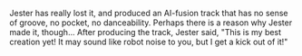 Jester has really lost it, and produced an AI-fusion track that has no sense of groove, no pocket, no danceability. Perhaps there is a reason why Jester made it, though... After producing the track, Jester said, "This is my best creation yet! It may sound like robot noise to you, but I get a kick out of it!"
